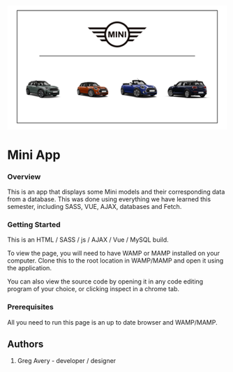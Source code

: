 ![All about Mini App](images/readmeImg.jpg "Mini App")

# Mini App

### Overview
This is an app that displays some Mini models and their corresponding data from a database. This was done using everything we have learned this semester, including SASS, VUE, AJAX, databases and Fetch.

### Getting Started
This is an HTML / SASS / js / AJAX / Vue / MySQL build.

To view the page, you will need to have WAMP or MAMP installed on your computer. Clone this to the root location in WAMP/MAMP and open it using the application. 

You can also view the source code by opening it in any code editing program of your choice, or clicking inspect in a chrome tab.

### Prerequisites
All you need to run this page is an up to date browser and WAMP/MAMP.

## Authors
1. Greg Avery - developer / designer
